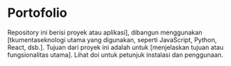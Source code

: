 # Portofolio
Repository ini berisi  proyek atau aplikasi], dibangun menggunakan [tkumentaseknologi utama yang digunakan, seperti JavaScript, Python, React, dsb.]. Tujuan dari proyek ini adalah untuk [menjelaskan tujuan atau fungsionalitas utama]. Lihat doi untuk petunjuk instalasi dan penggunaan.
